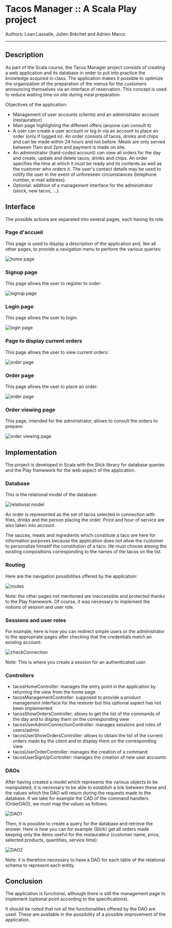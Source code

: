 # Tacos Manager :: A Scala Play project

Authors: Loan Lassalle, Julien Brêchet and Adrien Marco
***

## Description
As part of the Scala course, the Tacos Manager project consists of creating a web application and its database in order to put into practice the knowledge acquired in class.
The application makes it possible to optimize the organization of the preparation of the menus for the customers announcing themselves via an interface of reservation. This concept is used to reduce waiting time on site during meal preparation.

Objectives of the application:
- Management of user accounts (clients) and an administrator account (restaurateur)
- Main page highlighting the different offers (anyone can consult it)
- A user can create a user account or log in via an account to place an order (only if logged in). An order consists of tacos, drinks and chips and can be made within 24 hours and not before. Meals are only served between 11am and 2pm and payment is made on site.
- An administrator (hard-coded account) can view all orders for the day and create, update and delete tacos, drinks and chips. An order specifies the time at which it must be ready and its contents as well as the customer who orders it. The user's contact details may be used to notify the user in the event of unforeseen circumstances (telephone number, e-mail address).
- Optional: addition of a management interface for the administrator (stock, new tacos, ...).

## Interface
The possible actions are separated into several pages, each having its role.

### Page d'accueil
This page is used to display a description of the application and, like all other pages, to provide a navigation menu to perform the various queries:

![home page](readme_images/home_page.png)

### Signup page
This page allows the user to register to order:

![signup page](readme_images/sign_up_page.png)

### Login page
This page allows the user to login:

![login page](readme_images/login_page.png)

### Page to display current orders
This page allows the user to view current orders:

![order page](readme_images/user_show_orders.png)

### Order page
This page allows the user to place an order:

![order page](readme_images/user_order.png)

### Order viewing page
This page, intended for the administrator, allows to consult the orders to prepare:

![order viewing page](readme_images/admin_show_orders.png)

## Implementation

The project is developed in Scala with the Slick library for database queries and the Play framework for the web aspect of the application.

### Database
This is the relational model of the database:

![relational model](readme_images/schema_relationnel.png)

An order is represented as the set of tacos selected in connection with fries, drinks and the person placing the order. Price and hour of service are also taken into account.

The sauces, meats and ingredients which constitute a taco are here for information purposes because the application does not allow the customer to personalize himself the constitution of a taco. He must choose among the existing compositions corresponding to the names of the tacos on the list.

### Routing
Here are the navigation possibilities offered by the application:

![routes](readme_images/routes.png)

Note: the other pages not mentioned are inaccessible and protected thanks to the Play framework. Of course, it was necessary to implement the notions of session and user role.

### Sessions and user roles

For example, here is how you can redirect simple users or the administrator to the appropriate pages after checking that the credentials match an existing account:

![checkConnection](readme_images/check_connetion.png)

Note: This is where you create a session for an authenticated user.

### Controllers

<ul>
<li>tacosHomeController: manages the entry point in the application by returning the view from the home page</li>
<li>tacosManagementController: supposed to provide a product management interface for the restorer but this optional aspect has not been implemented</li>
<li>tacosShowOrdersController: allows to get the list of the commands of the day and to display them on the corresponding view</li>
<li>tacosUserAdminConnectionController: manages sessions and roles of users/admin</li>
<li>tacosUserShowOrdersController: allows to obtain the list of the current orders made by the client and to display them on the corresponding view</li>
<li>tacosUserOrderController: manages the creation of a command</li>
<li>tacosUserSignUpController: manages the creation of new user accounts</li>
</ul>

### DAOs
After having created a model which represents the various objects to be manipulated, it is necessary to be able to establish a link between these and the values which the DAO will return during the requests made to the database.
If we take for example the CAD of the command handlers (OrderDAO), we must map the values as follows:

![DAO1](readme_images/order_dao_1.png)

Then, it is possible to create a query for the database and retrieve the answer. Here is how you can for example (Slick) get all orders made keeping only the items useful for the restaurateur (customer name, price, selected products, quantities, service time):

![DAO2](readme_images/order_dao_2.png)

Note: it is therefore necessary to have a DAO for each table of the relational schema to represent each entity.

## Conclusion
The application is functional, although there is still the management page to implement (optional point according to the specifications).

It should be noted that not all the functionalities offered by the DAO are used. These are available in the possibility of a possible improvement of the application.
